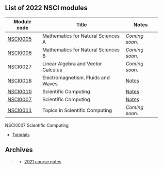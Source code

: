 ## List of 2022 NSCI modules

| Module code      | Title | Notes |
| ----------- | ----------- |  ----------- |
| [NSCI0005](https://www.ucl.ac.uk/module-catalogue/modules/mathematics-for-natural-sciences-a-NSCI0005)      | Mathematics for Natural Sciences A | _Coming soon_.|
| [NSCI0006](https://www.ucl.ac.uk/module-catalogue/modules/mathematics-for-natural-sciences-b-NSCI0006)      | Mathematics for Natural Sciences B | _Coming soon_.|
| [NSCI0027](https://www.ucl.ac.uk/module-catalogue/modules/linear-algebra-and-vector-calculus-NSCI0027)      | Linear Algebra and Vector Calculus | _Coming soon_.|
| [NSCI0018](https://www.ucl.ac.uk/module-catalogue/modules/electromagnetism-fluids-and-waves-NSCI0018)       | Electromagnetism, Fluids and Waves | [Notes](https://uclnatsci.github.io/Electromagnetism-Fluids-and-Waves/intro.html)|
| [NSCI0010](https://www.ucl.ac.uk/module-catalogue/modules/science-and-society-1-communication-and-computing-NSCI0010)      | Scientific Computing |[Notes](https://uclnatsci.github.io/Interdisciplinary-Research-Skills)|
| [NSCI0007](https://www.ucl.ac.uk/module-catalogue/modules/scientific-communication-and-computing-NSCI0007)      | Scientific Computing |[Notes](https://uclnatsci.github.io/Scientific-Computing/intro.html)|
| [NSCI0011](https://www.ucl.ac.uk/module-catalogue/modules/topics-in-scientific-computing-NSCI0011)      | Topics in Scientific Computing | _Coming soon_.|


NSCI0007 Scientific Computing
* [Tutorials](https://uclnatsci.github.io/Scientific-Computing-Tutorials.html)


## Archives
> * [2021 course notes](https://uclnatsci.github.io/2021.html)


